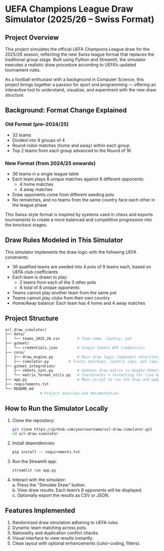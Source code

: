 # UEFA Champions League Draw Simulator (2025/26 – Swiss Format)

## Project Overview

This project simulates the official UEFA Champions League draw for the 2025/26 season, reflecting the new Swiss league format that replaces the traditional group stage. Built using Python and Streamlit, the simulator executes a realistic draw procedure according to UEFA’s updated tournament rules.

As a football enthusiast with a background in Computer Science, this project brings together a passion for sport and programming — offering an interactive tool to understand, visualize, and experiment with the new draw structure.

## Background: Format Change Explained

### Old Format (pre–2024/25)

- 32 teams
- Divided into 8 groups of 4
- Round-robin matches (home and away) within each group
- Top 2 teams from each group advanced to the Round of 16

### New Format (from 2024/25 onwards)

- 36 teams in a single league table
- Each team plays 8 unique matches against 8 different opponents:
  - 4 home matches
  - 4 away matches
- Draw opponents come from different seeding pots
- No rematches, and no teams from the same country face each other in the league phase

This Swiss-style format is inspired by systems used in chess and esports tournaments to create a more balanced and competitive progression into the knockout stages.

## Draw Rules Modeled in This Simulator

This simulator implements the draw logic with the following UEFA constraints:

- 36 qualified teams are seeded into 4 pots of 9 teams each, based on UEFA club coefficients
- Each team is drawn to play:
  - 2 teams from each of the 3 other pots
  - A total of 8 unique opponents
- Teams cannot play another team from the same pot
- Teams cannot play clubs from their own country
- Home/Away balance: Each team has 4 home and 4 away matches

## Project Structure
```bash
ucl_draw_simulator/
├── data/
│   └── teams_2025_26.csv        # Team name, country, pot
├── gsheet/
│   └── credentials.json         # Google Sheets API credentials 
├── core/
│   ├── draw_engine.py           # Main draw logic (opponent selection, constraints)
│   ├── simulator.py         # Tracks matchups, country caps, pot caps, etc.              # Constants, pot ordering, country constraints
├── gsheet_integration/
│   ├── sheets_sync.py           # Updates draw matrix in Google Sheets
│   └── matrix_format_utils.py   # Coordinates + formatting for live matrix
├── app.py                       # Main script to run the draw and update sheet
├── requirements.txt
└── README.md
                # Project overview and documentation
```

## How to Run the Simulator Locally

1. Clone the repository:
   ```bash
   git clone https://github.com/yourusername/ucl-draw-simulator.git
   cd ucl-draw-simulator
2. Install dependencies:
    ```bash
    pip install -r requirements.txt
3. Run the Streamlit app:
    ```bash
    streamlit run app.py
4. Interact with the simulator:  
    a. Press the "Simulate Draw" button.  
    b. View draw results: Each team’s 8 opponents will be displayed.  
    c. Optionally export the results as CSV or JSON.


## Features Implemented
1. Randomized draw simulation adhering to UEFA rules.
2. Dynamic team matching across pots.
3. Nationality and duplication conflict checks.
4. Visual interface to view results instantly.
5. Clean layout with optional enhancements (color-coding, filters).